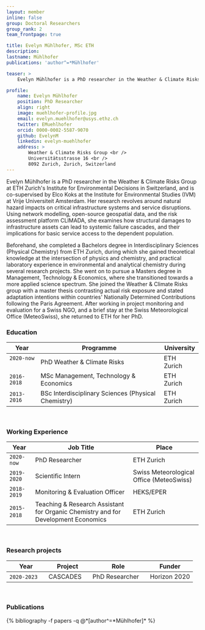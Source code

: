 ```yaml
---
layout: member
inline: false
group: Doctoral Researchers
group_rank: 2
team_frontpage: true

title: Evelyn Mühlhofer, MSc ETH
description: 
lastname: Mühlhofer
publications: 'author^=*Mühlhofer'

teaser: >
    Evelyn Mühlhofer is a PhD researcher in the Weather & Climate Risks Group at ETH Zurich. 

profile:
    name: Evelyn Mühlhofer
    position: PhD Researcher
    align: right
    image: muehlhofer-profile.jpg
    email: evelyn.muehlhofer@usys.ethz.ch
    twitter: EMuehlhofer
    orcid: 0000-0002-5587-9070
    github: EvelynM
    linkedin: evelyn-muehlhofer
    address: >
        Weather & Climate Risks Group <br />
        Universitätsstrasse 16 <br />
        8092 Zurich, Zurich, Switzerland
---
```


Evelyn Mühlhofer is a PhD researcher in the Weather & Climate Risks Group at ETH Zurich's Institute for Environmental Decisions in Switzerland, and is co-supervised by Elco Koks at the Institute for Environmental Studies (IVM) at Vrije Universiteit Amsterdam. Her research revolves around natural hazard impacts on critical infrastructure systems and service disruptions. Using network modelling, open-source geospatial data, and the risk assessment platform CLIMADA, she examines how structural damages to infrastructure assets can lead to systemic failure cascades, and their implications for basic service access to the dependent population. 

Beforehand, she completed a Bachelors degree in Interdisciplinary Sciences (Physical Chemistry) from ETH Zurich, during which she gained theoretical knowledge at the intersection of physics and chemistry, and practical laboratory experience in environmental and analytical chemistry during several research projects. She went on to pursue a Masters degree in Management, Technology & Economics, where she transitioned towards a more applied science spectrum. She joined the Weather & Climate Risks group with a master thesis contrasting actual risk exposure and stated adaptation intentions within countries' Nationally Determined Contributions following the Paris Agreement. After working in project monitoring and evaluation for a Swiss NGO, and a brief stay at the Swiss Meteorological Office (MeteoSwiss), she returned to ETH for her PhD.
<br>

### Education 

Year  | Programme | University
-------|-------------------| ----------- 
`2020-now` &nbsp;&nbsp; | PhD Weather & Climate Risks | ETH Zurich
`2016-2018` | MSc Management, Technology & Economics | ETH Zurich
`2013-2016` | BSc Interdisciplinary Sciences (Physical Chemistry) &nbsp;&nbsp;| ETH Zurich

<br>

### Working Experience

Year  | Job Title | Place 
-------|-------------------| ----------- 
`2020-now` | PhD Researcher | ETH Zurich 
`2019-2020` | Scientific Intern | Swiss Meteorological Office (MeteoSwiss)
`2018-2019` | Monitoring & Evaluation Officer | HEKS/EPER
`2015-2018`&nbsp;&nbsp; | Teaching & Research Assistant for Organic Chemistry and for Development Economics &nbsp;&nbsp;| ETH Zurich 

<br>

### Research projects

Year | Project | Role | Funder 
-------|-------------------| ----------- | ---------
`2020-2023` &nbsp;&nbsp; | CASCADES  &nbsp;&nbsp;| PhD Researcher  &nbsp;&nbsp;| Horizon 2020

<br>

### Publications
<div class="publications">
  {% bibliography -f papers -q @*[author^=*Mühlhofer]* %}
</div>

